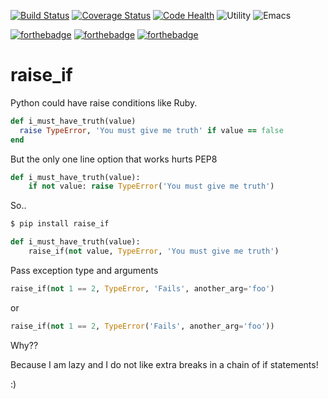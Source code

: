 [![Build
Status](https://travis-ci.org/rochacbruno/raise_if.png)](https://travis-ci.org/rochacbruno/raise_if)
[![Coverage
Status](https://coveralls.io/repos/rochacbruno/raise_if/badge.png)](https://coveralls.io/r/rochacbruno/raise_if)
[![Code Health](https://landscape.io/github/rochacbruno/raise_if/master/landscape.svg)](https://landscape.io/github/rochacbruno/raise_if/master)
![Utility](https://img.shields.io/badge/utility-0%25-lightgrey.svg)
![Emacs](https://img.shields.io/badge/built%20with-EMACs-blue.svg)

[![forthebadge](http://forthebadge.com/images/badges/built-with-love.svg)](http://forthebadge.com)
[![forthebadge](http://forthebadge.com/images/badges/gluten-free.svg)](http://forthebadge.com)
[![forthebadge](http://forthebadge.com/images/badges/built-by-developers.svg)](http://forthebadge.com)
# raise_if

Python could have raise conditions like Ruby.

```ruby
def i_must_have_truth(value)
  raise TypeError, 'You must give me truth' if value == false
end
```

But the only one line option that works hurts PEP8
```python
def i_must_have_truth(value):
    if not value: raise TypeError('You must give me truth')
```

So..

```python
$ pip install raise_if

def i_must_have_truth(value):
    raise_if(not value, TypeError, 'You must give me truth')
```

Pass exception type and arguments

```python
raise_if(not 1 == 2, TypeError, 'Fails', another_arg='foo')
```

or

```python
raise_if(not 1 == 2, TypeError('Fails', another_arg='foo'))
```

Why??

Because I am lazy and I do not like extra breaks in a chain of if statements!

:)


